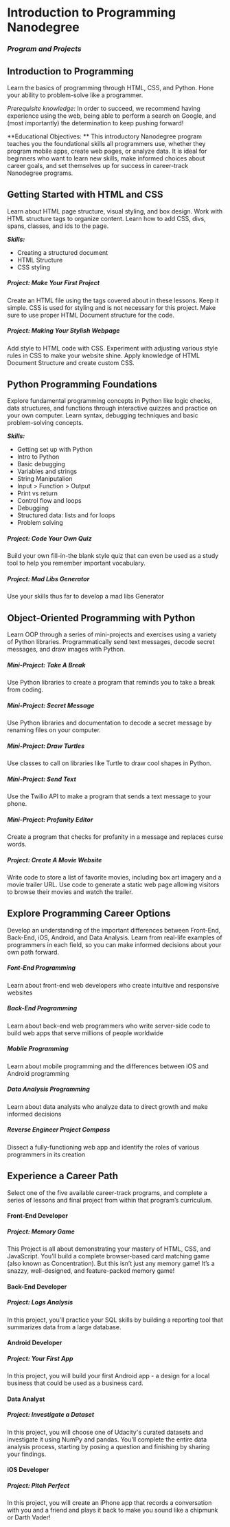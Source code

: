 
# Introduction to Programming Nanodegree
### *Program and Projects*



## Introduction to Programming

Learn the basics of programming through HTML, CSS, and Python. Hone your ability to problem-solve like a programmer.

*Prerequisite knowledge:* In order to succeed, we recommend having experience using the web, being able to perform a search on Google, and (most importantly) the determination to keep pushing forward!

**Educational Objectives: ** This introductory Nanodegree program teaches you the foundational skills all programmers use, whether they program mobile apps, create web pages, or analyze data. It is ideal for beginners who want to learn new skills, make informed choices about career goals, and set themselves up for success in career-track Nanodegree programs.



## Getting Started with HTML and CSS
Learn about HTML page structure, visual styling, and box design. Work with HTML structure tags to organize content. Learn how to add CSS, divs, spans, classes, and ids to the page. 

_**Skills:**_

* Creating a structured document
* HTML Structure
* CSS styling

##### Project: Make Your First Project

Create an HTML file using the tags covered about in these lessons. Keep it simple. CSS is used for styling and is not necessary for this project. Make sure to use proper HTML Document structure for the code.

##### Project: Making Your Stylish Webpage

Add style to HTML code with CSS. Experiment with adjusting various style rules in CSS to make your website shine. Apply knowledge of HTML Document Structure and create custom CSS.



## Python Programming Foundations

Explore fundamental programming concepts in Python like logic checks, data structures, and functions through interactive quizzes and practice on your own computer. Learn syntax, debugging techniques and basic problem-solving concepts.

_**Skills:**_

* Getting set up with Python
* Intro to Python
* Basic debugging
* Variables and strings
* String Maniputalion
* Input > Function > Output
* Print vs return
* Control flow and loops
* Debugging
* Structured data: lists and for loops
* Problem solving

##### Project: Code Your Own Quiz

Build your own fill-in-the blank style quiz that can even be used as a study tool to help you remember important vocabulary.

##### Project: Mad Libs Generator

Use your skills thus far to develop a mad libs Generator



## Object-Oriented Programming with Python

Learn OOP through a series of mini-projects and exercises using a variety of Python libraries. Programmatically send text messages, decode secret messages, and draw images with Python.

##### Mini-Project: Take A Break

Use Python libraries to create a program that reminds you to take a break from coding.

##### Mini-Project: Secret Message

Use Python libraries and documentation to decode a secret message by renaming files on your computer.

##### Mini-Project: Draw Turtles

Use classes to call on libraries like Turtle to draw cool shapes in Python.

##### Mini-Project: Send Text

Use the Twilio API to make a program that sends a text message to your phone.

##### Mini-Project: Profanity Editor

Create a program that checks for profanity in a message and replaces curse words.

##### Project: Create A Movie Website

Write code to store a list of favorite movies, including box art imagery and a
movie trailer URL. Use code to generate a static web page allowing visitors to browse their movies and watch the trailer.



## Explore Programming Career Options

Develop an understanding of the important differences between Front-End, Back-End, iOS, Android, and Data Analysis. Learn from real-life examples of programmers in each field, so you can make informed decisions about your own path forward.

##### Font-End Programming
Learn about front-end web developers who create intuitive and responsive websites

##### Back-End Programming
Learn about back-end web programmers who write server-side code to build web apps that serve millions of people worldwide

##### Mobile Programming
Learn about mobile programming and the differences between iOS and Android programming

##### Data Analysis Programming
Learn about data analysts who analyze data to direct growth and make informed decisions

##### Reverse Engineer Project Compass
Dissect a fully-functioning web app and identify the roles of various programmers in its creation



## Experience a Career Path
Select one of the five available career-track programs, and complete a series of lessons and final project from within that program’s curriculum.

#### Front-End Developer
##### Project: Memory Game

This Project is all about demonstrating your mastery of HTML, CSS, and JavaScript. You’ll build a complete browser-based card matching game (also known as Concentration). But this isn’t just any memory game! It’s a snazzy, well-designed, and feature-packed memory game!

#### Back-End Developer
##### Project: Logs Analysis

In this project, you'll practice your SQL skills by building a reporting tool that summarizes data from a large database.

#### Android Developer
##### Project: Your First App

In this project, you will build your first Android app - a design for a local business that could be used as a business card.

#### Data Analyst
##### Project: Investigate a Dataset

In this project, you will choose one of Udacity's curated datasets and investigate it using NumPy and pandas. You’ll complete the entire data analysis process, starting by posing a question and finishing by sharing your findings.

#### iOS Developer
##### Project: Pitch Perfect

In this project, you will create an iPhone app that records a conversation with you and a friend and plays it back to make you sound like a chipmunk or Darth Vader!